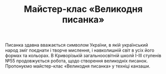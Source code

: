 ﻿---
title: Майстер-клас «Великодня писанка»
---

Писанка здавна вважається символом України, в якій український народ зміг поєднати і творче мислення, і навколишній світ в усіх його формах та кольорах. В Криворізькій загальноосвітній школй І-ІІІ ступенів №55 продовжується робота, щодо створення великодніх писанок. Пропонуємо майстер-клас «Великодня писанка» у техніці канзаши.

<youtube id="BdwmSC57tww"></youtube>
